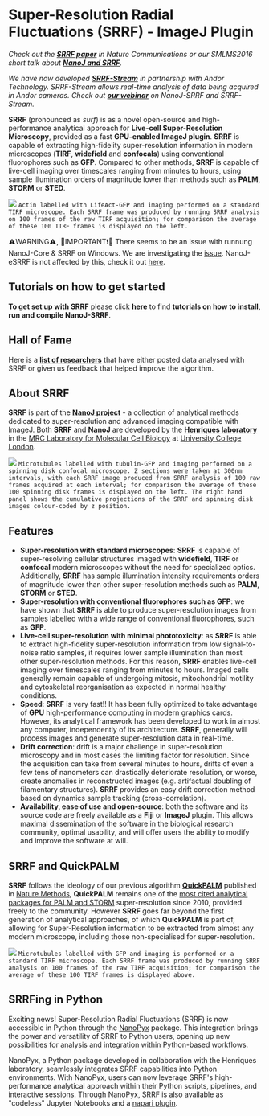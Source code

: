 # Super-Resolution Radial Fluctuations (SRRF) - ImageJ Plugin #

*Check out the **[SRRF paper](http://www.nature.com/articles/ncomms12471)** in Nature Communications or our SMLMS2016 short talk about [**NanoJ and SRRF**](https://www.youtube.com/watch?v=HjrcM8NfWJE).* 

*We have now developed [**SRRF-Stream**](http://www.andor.com/srrf-stream?gclid=CjwKCAjwtdbLBRALEiwAm8pA5ZtXUvog5Uq-ENVIHr0dVeZYDYQt8M_eJQYfjSyhyJ96Cb2Jw2cotBoCIaAQAvD_BwE) in partnership with Andor Technology. SRRF-Stream allows real-time analysis of data being acquired in Andor cameras. Check out [**our webinar**](http://www.andor.com/learning-academy/nanoj-srrf-and-srrf-stream-fast-live-cell-conventional-fluorophore-super-resolution-for-most-modern-microscopes-july-2017) on NanoJ-SRRF and SRRF-Stream.*

**SRRF** (pronounced as *surf*) is as a novel open-source and high-performance analytical approach for **Live-cell Super-Resolution Microscopy**, provided as a fast **GPU-enabled ImageJ plugin**. **SRRF** is capable of extracting high-fidelity super-resolution information in modern microscopes (**TIRF**, **widefield** and **confocals**) using conventional fluorophores such as **GFP**. Compared to other methods, **SRRF** is capable of live-cell imaging over timescales ranging from minutes to hours, using sample illumination orders of magnitude lower than methods such as **PALM**, **STORM** or **STED**.

[![](https://bitbucket.org/repo/MxA9bg/images/3159217949-test.jpg)](https://youtu.be/1o7TW32pUKE)
`Actin labelled with LifeAct-GFP and imaging performed on a standard TIRF microscope. Each SRRF frame was produced by running SRRF analysis on 100 frames of the raw TIRF acquisition; for comparison the average of these 100 TIRF frames is displayed on the left.`

⚠️WARNING⚠️, 🔴IMPORTANT❗🔴 There seems to be an issue with runnung NanoJ-Core & SRRF on Windows. We are investigating the [issue](https://forum.image.sc/t/fiji-crashes-when-starting-nanoj/91657). NanoJ-eSRRF is not affected by this, check it out [here](https://github.com/HenriquesLab/NanoJ-eSRRF).

## Tutorials on how to get started ##

**To get set up with SRRF** please click [**here**](https://bitbucket.org/rhenriqueslab/nanoj-srrf/wiki/Getting%20set%20up%20with%20SRRF) to find **tutorials on how to install, run and compile NanoJ-SRRF**.

## Hall of Fame ##

Here is a [**list of researchers**](https://bitbucket.org/rhenriqueslab/nanoj-srrf/wiki/Hall%20of%20Fame) that have either posted data analysed with SRRF or given us feedback that helped improve the algorithm.

## About SRRF ##

**SRRF** is part of the [**NanoJ project**](https://github.com/HenriquesLab/NanoJ-Core) - a collection of analytical methods dedicated to super-resolution and advanced imaging compatible with ImageJ. Both **SRRF** and **NanoJ** are developed by the [**Henriques laboratory**](http://www.ucl.ac.uk/lmcb/users/ricardo-henriques) in the [MRC Laboratory for Molecular Cell Biology](http://www.ucl.ac.uk/lmcb/) at [University College London](http://www.ucl.ac.uk/).

[![](https://bitbucket.org/repo/MxA9bg/images/1852944901-youtube%20screenshot.jpg)](https://youtu.be/wb78HsPwQ38)
`Microtubules labelled with tubulin-GFP and imaging performed on a spinning disk confocal microscope. Z sections were taken at 300nm intervals, with each SRRF image produced from SRRF analysis of 100 raw frames acquired at each interval; for comparison the average of these 100 spinning disk frames is displayed on the left. The right hand panel shows the cumulative projections of the SRRF and spinning disk images colour-coded by z position.`

## Features ##

* **Super-resolution with standard microscopes**: **SRRF** is capable of super-resolving cellular structures imaged with **widefield**, **TIRF** or **confocal** modern microscopes without the need for specialized optics. Additionally, **SRRF** has sample illumination intensity requirements orders of magnitude lower than other super-resolution methods such as **PALM**, **STORM** or **STED**.
* **Super-resolution with conventional fluorophores such as GFP**: we have shown that **SRRF** is able to produce super-resolution images from samples labelled with a wide range of conventional fluorophores, such as **GFP**.
* **Live-cell super-resolution with minimal phototoxicity**: as **SRRF** is able to extract high-fidelity super-resolution information from low signal-to-noise ratio samples, it requires lower sample illumination than most other super-resolution methods. For this reason, **SRRF** enables live-cell imaging over timescales ranging from minutes to hours. Imaged cells generally remain capable of undergoing mitosis, mitochondrial motility and cytoskeletal reorganisation as expected in normal healthy conditions.
* **Speed**: **SRRF** is very fast!! It has been fully optimized to take advantage of **GPU** high-performance computing in modern graphics cards. However, its analytical framework has been developed to work in almost any computer, independently of its architecture. **SRRF**, generally will process images and generate super-resolution data in real-time.
* **Drift correction**: drift is a major challenge in super-resolution microscopy and in most cases the limiting factor for resolution. Since the acquisition can take from several minutes to hours, drifts of even a few tens of nanometers can drastically deteriorate resolution, or worse, create anomalies in reconstructed images (e.g. artifactual doubling of filamentary structures). **SRRF** provides an easy drift correction method based on dynamics sample tracking (cross-correlation).
* **Availability, ease of use and open-source**: both the software and its source code are freely available as a **Fiji** or **ImageJ** plugin. This allows maximal dissemination of the software in the biological research community, optimal usability, and will offer users the ability to modify and improve the software at will.

## SRRF and QuickPALM ##

**SRRF** follows the ideology of our previous algorithm [**QuickPALM**](https://code.google.com/archive/p/quickpalm/) published in [Nature Methods](http://www.nature.com/nmeth/journal/v7/n5/full/nmeth0510-339.html), **QuickPALM** remains one of the [most cited analytical packages for PALM and STORM](https://scholar.google.com/scholar_lookup?title=QuickPALM%3A+3D+real-time+photoactivation+nanoscopy+image+processing+in+ImageJ&author=Henriques&publication_year=2010) super-resolution since 2010, provided freely to the community. However **SRRF** goes far beyond the first generation of analytical approaches, of which **QuickPALM** is part of, allowing for Super-Resolution information to be extracted from almost any modern microscope, including those non-specialised for super-resolution.

[![](https://bitbucket.org/repo/MxA9bg/images/1948380863-MTs%20placeholder.jpg)](https://youtu.be/vR176IW0bPw)
`Microtubules labelled with GFP and imaging is performed on a standard TIRF microscope. Each SRRF frame was produced by running SRRF analysis on 100 frames of the raw TIRF acquisition; for comparison the average of these 100 TIRF frames is displayed above.`

## SRRFing in Python

Exciting news! Super-Resolution Radial Fluctuations (SRRF) is now accessible in Python through the [NanoPyx](https://github.com/HenriquesLab/NanoPyx) package. This integration brings the power and versatility of SRRF to Python users, opening up new possibilities for analysis and integration within Python-based workflows.

NanoPyx, a Python package developed in collaboration with the Henriques laboratory, seamlessly integrates SRRF capabilities into Python environments. With NanoPyx, users can now leverage SRRF's high-performance analytical approach within their Python scripts, pipelines, and interactive sessions. Through NanoPyx, SRRF is also available as "codeless" Jupyter Notebooks and a [napari plugin](https://github.com/HenriquesLab/napari-NanoPyx).
